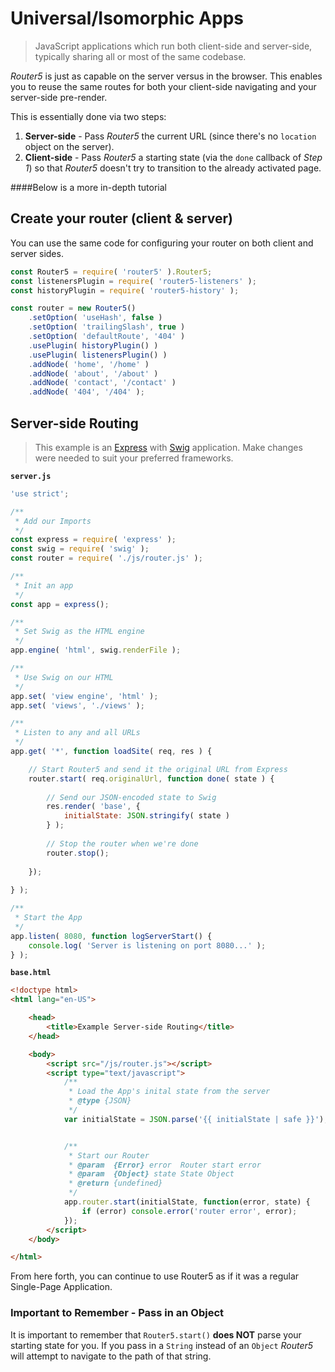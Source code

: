 # Universal/Isomorphic Apps

> JavaScript applications which run both client-side and server-side, typically sharing all or most of the same codebase.

_Router5_ is just as capable on the server versus in the browser. This enables you to reuse the same routes for both your client-side navigating and your server-side pre-render.

This is essentially done via two steps:

 1. **Server-side** - Pass _Router5_ the current URL (since there's no `location` object on the server).
 2. **Client-side** - Pass _Router5_ a starting state (via the `done` callback of _Step 1_) so that _Router5_ doesn't try to transition to the already activated page.

####Below is a more in-depth tutorial

## Create your router (client & server)

You can use the same code for configuring your router on both client and server sides.

```js
const Router5 = require( 'router5' ).Router5;
const listenersPlugin = require( 'router5-listeners' );
const historyPlugin = require( 'router5-history' );

const router = new Router5()
	.setOption( 'useHash', false )
	.setOption( 'trailingSlash', true )
	.setOption( 'defaultRoute', '404' )
	.usePlugin( historyPlugin() )
	.usePlugin( listenersPlugin() )
    .addNode( 'home', '/home' )
    .addNode( 'about', '/about' )
    .addNode( 'contact', '/contact' )
    .addNode( '404', '/404' );
```

## Server-side Routing
> This example is an [Express](http://expressjs.com/) with [Swig](http://paularmstrong.github.io/swig/) application. Make changes were needed to suit your preferred frameworks.

**`server.js`**
```javascript
'use strict';

/**
 * Add our Imports
 */
const express = require( 'express' );
const swig = require( 'swig' );
const router = require( './js/router.js' );

/**
 * Init an app
 */
const app = express();

/**
 * Set Swig as the HTML engine
 */
app.engine( 'html', swig.renderFile );

/**
 * Use Swig on our HTML
 */
app.set( 'view engine', 'html' );
app.set( 'views', './views' );

/**
 * Listen to any and all URLs
 */
app.get( '*', function loadSite( req, res ) {

	// Start Router5 and send it the original URL from Express
	router.start( req.originalUrl, function done( state ) {
	
		// Send our JSON-encoded state to Swig
		res.render( 'base', {
			initialState: JSON.stringify( state )
		} );
		
		// Stop the router when we're done
		router.stop();
		
	});
	
} );

/**
 * Start the App
 */
app.listen( 8080, function logServerStart() {
	console.log( 'Server is listening on port 8080...' );
} );
```
**`base.html`**
```html
<!doctype html>
<html lang="en-US">

	<head>
		<title>Example Server-side Routing</title>
	</head>

	<body>
		<script src="/js/router.js"></script>
		<script type="text/javascript">
			/**
			 * Load the App's inital state from the server
			 * @type {JSON}
			 */
			var initialState = JSON.parse('{{ initialState | safe }}');


			/**
			 * Start our Router
			 * @param  {Error} error  Router start error
			 * @param  {Object} state State Object
			 * @return {undefined}
			 */
			app.router.start(initialState, function(error, state) {
				if (error) console.error('router error', error);
			});
		</script>
	</body>

</html>

```

From here forth, you can continue to use Router5 as if it was a regular Single-Page Application. 

### Important to Remember - Pass in an Object
It is important to remember that `Router5.start()` **does NOT** parse your starting state for you. If you pass in a `String` instead of an `Object` _Router5_ will attempt to navigate to the path of that string.
